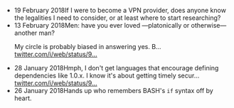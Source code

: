 <ul><li><span class="post_date">19 February 2018</span>If I were to become a VPN provider, does anyone know the legalities I need to consider, or at least where to start researching?</li><li><span class="post_date">13 February 2018</span>Men: have you ever loved —platonically or otherwise— another man?

My circle is probably biased in answering yes. B… <a href="https://twitter.com/i/web/status/963312106517884928">twitter.com/i/web/status/9…</a></li><li><span class="post_date">28 January 2018</span>Hmph, I don't get languages that encourage defining dependencies like 1.0.x. I know it's about getting timely secur… <a href="https://twitter.com/i/web/status/957461436871028736">twitter.com/i/web/status/9…</a></li><li><span class="post_date">26 January 2018</span>Hands up who remembers BASH's `if` syntax off by heart.</li></ul>